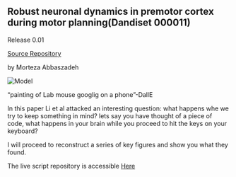 ##  Robust neuronal dynamics in premotor cortex during motor planning(Dandiset 000011)

Release 0.01

[Source Repository](https://github.com/dandisets/000011)

by Morteza Abbaszadeh

![Model](https://github.com/MorterzaAbbaszadeh/example-live-scripts/blob/4dd0a17073467e2176ba66a11e479bd05d1399f3/000011/MorterzaAbbaszadeh/Publications/mouse_on_phone.png)

“painting of Lab mouse googlig on a phone”-DallE

In this paper Li et al attacked an interesting question: what happens whe we try to keep something in mind? lets say you have thought of a piece of code, what happens in your brain while you proceed to hit the keys on your keyboard?

I will proceed to reconstruct a series of key figures and show you what they found.

The live script repository is accessible [Here](https://github.com/MorterzaAbbaszadeh/Publications/tree/main/DANDI-Livescript/000011/MortezaAbbaszadeh)
